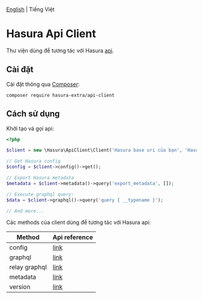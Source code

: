[English](./README.md) | Tiếng Việt

Hasura Api Client
=================

Thư viện dùng để tương tác với Hasura [api](https://hasura.io/docs/latest/graphql/core/api-reference/index.html).

Cài đặt
------------

Cài đặt thông qua [Composer](https://getcomposer.org/):

```shell
composer require hasura-extra/api-client
```

Cách sử dụng
------

Khởi tạo và gọi api:

```php
<?php

$client = new \Hasura\ApiClient\Client('Hasura base uri của bạn', 'Hasura admin secret của bạn (bỏ qua nếu không thiết lập)');

// Get Hasura config
$config = $client->config()->get();

// Export Hasura metadata
$metadata = $client->metadata()->query('export_metadata', []);

// Execute graphql query:
$data = $client->graphql()->query('query { __typename }');

// And more...
```

Các methods của client dùng để tương tác với Hasura api:

Method            | Api reference
-------------     | --------------------
config            | [link](https://hasura.io/docs/latest/graphql/core/api-reference/config.html)
graphql           | [link](https://hasura.io/docs/latest/graphql/core/api-reference/graphql-api/index.html)
relay graphql     | [link](https://hasura.io/docs/latest/graphql/core/api-reference/relay-graphql-api/index.html)
metadata          | [link](https://hasura.io/docs/latest/graphql/core/api-reference/metadata.html)
version           | [link](https://hasura.io/docs/latest/graphql/core/api-reference/version.html)

